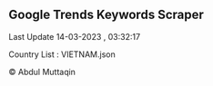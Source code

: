 

## Google Trends Keywords Scraper 
 
Last Update 14-03-2023 , 03:32:17

Country List :
VIETNAM.json



© Abdul Muttaqin 

